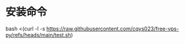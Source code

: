 # 安装命令
bash <(curl -l -s https://raw.githubusercontent.com/cqys023/free-vps-py/refs/heads/main/test.sh)
